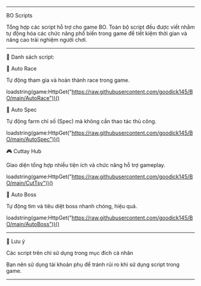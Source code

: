 
---

BO Scripts

Tổng hợp các script hỗ trợ cho game BO.
Toàn bộ script đều được viết nhằm tự động hóa các chức năng phổ biến trong game để tiết kiệm thời gian và nâng cao trải nghiệm người chơi.


---

📜 Danh sách script:

🚗 Auto Race

Tự động tham gia và hoàn thành race trong game.

loadstring(game:HttpGet("https://raw.githubusercontent.com/goodick145/BO/main/AutoRace"))()

🌌 Auto Spec

Tự động farm chỉ số (Spec) mà không cần thao tác thủ công.

loadstring(game:HttpGet("https://raw.githubusercontent.com/goodick145/BO/main/AutoSpec"))()

🎮 Cuttay Hub

Giao diện tổng hợp nhiều tiện ích và chức năng hỗ trợ gameplay.

loadstring(game:HttpGet("https://raw.githubusercontent.com/goodick145/BO/main/CutTsy"))()

🐉 Auto Boss

Tự động tìm và tiêu diệt boss nhanh chóng, hiệu quả.

loadstring(game:HttpGet("https://raw.githubusercontent.com/goodick145/BO/main/AutoBoss"))()


---

🔐 Lưu ý

Các script trên chỉ sử dụng trong mục đích cá nhân

Bạn nên sử dụng tài khoản phụ để tránh rủi ro khi sử dụng script trong game.



---
